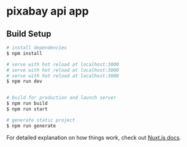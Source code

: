 # pixabay api app

## Build Setup

```bash
# install dependencies
$ npm install

# serve with hot reload at localhost:3000
# serve with hot reload at localhost:3000
# serve with hot reload at localhost:3000
$ npm run dev


# build for production and launch server
$ npm run build
$ npm run start

# generate static project
$ npm run generate
```

For detailed explanation on how things work, check out [Nuxt.js docs](https://nuxtjs.org).
